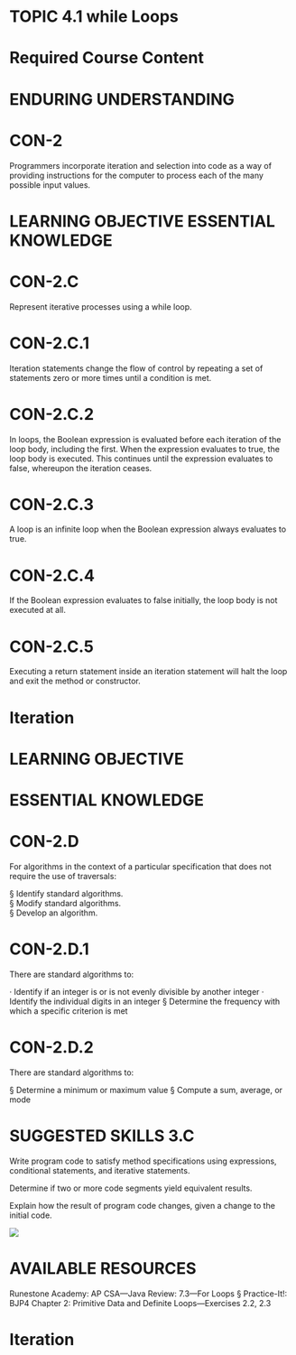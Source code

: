 # TOPIC 4.1 while Loops  

# Required Course Content  

# ENDURING UNDERSTANDING  

# CON-2  

Programmers incorporate iteration and selection into code as a way of providing instructions for the computer to process each of the many possible input values.  

# LEARNING OBJECTIVE ESSENTIAL KNOWLEDGE  

# CON-2.C  

Represent iterative processes using a while loop.  

# CON-2.C.1  

Iteration statements change the flow of control by repeating a set of statements zero or more times until a condition is met.  

# CON-2.C.2  

In loops, the Boolean expression is evaluated before each iteration of the loop body, including the first. When the expression evaluates to true, the loop body is executed. This continues until the expression evaluates to false, whereupon the iteration ceases.  

# CON-2.C.3  

A loop is an infinite loop when the Boolean expression always evaluates to true.  

# CON-2.C.4  

If the Boolean expression evaluates to false initially, the loop body is not executed at all.  

# CON-2.C.5  

Executing a return statement inside an iteration statement will halt the loop and exit the method or constructor.  

# Iteration  

# LEARNING OBJECTIVE  

# ESSENTIAL KNOWLEDGE  

# CON-2.D  

For algorithms in the context of a particular specification that does not require the use of traversals:  

§ Identify standard algorithms.   
§ Modify standard algorithms.   
§ Develop an algorithm.  

# CON-2.D.1  

There are standard algorithms to:  

· Identify if an integer is or is not evenly divisible by another integer · Identify the individual digits in an integer § Determine the frequency with which a specific criterion is met  

# CON-2.D.2  

There are standard algorithms to:  

§ Determine a minimum or maximum value § Compute a sum, average, or mode  

# SUGGESTED SKILLS 3.C  

Write program code to satisfy method specifications using expressions, conditional statements, and iterative statements.  

Determine if two or more code segments yield equivalent results.  

Explain how the result of program code changes, given a change to the initial code.  

![](images/d47e8016b6152d8c9881ec40bfa7bf42223a7fca2998ef08ee182e5b603c0b18.jpg)  

# AVAILABLE RESOURCES  

Runestone Academy: AP CSA—Java Review: 7.3—For Loops § Practice-It!: BJP4 Chapter 2: Primitive Data and Definite Loops—Exercises 2.2, 2.3  

# Iteration